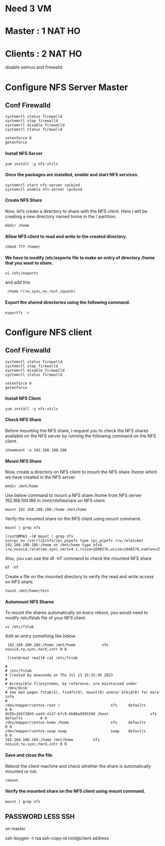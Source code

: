 # Need 3 VM

# Master : 1 NAT HO

# Clients : 2 NAT HO




disable selinux and firewalld 

# Configure NFS Server Master

## Conf Firewalld

    systemctl status firewalld
    systemctl stop firewalld
    systemctl disable firewalld
    systemctl status firewalld
    
    setenforce 0
    getenforce

#### Install NFS Server
    yum install -y nfs-utils

#### Once the packages are installed, enable and start NFS services.
    systemctl start nfs-server rpcbind
    systemctl enable nfs-server rpcbind

#### Create NFS Share
Now, let’s create a directory to share with the NFS client. 
Here I will be creating a new directory named home in the / partition.

    mkdir /home

#### Allow NFS client to read and write to the created directory.

    chmod 777 /home/

#### We have to modify /etc/exports file to make an entry of directory /home that you want to share.
    
    vi /etc/exports

and add this 

     /home *(rw,sync,no_root_squash)


#### Export the shared directories using the following command.
    exportfs -r

# Configure NFS client

## Conf Firewalld
    systemctl status firewalld
    systemctl stop firewalld
    systemctl disable firewalld
    systemctl status firewalld

    setenforce 0
    getenforce

#### Install NFS Client
    yum install -y nfs-utils

#### Check NFS Share
Before mounting the NFS share,
I request you to check the NFS shares available on the NFS server by running the following command on the NFS client.
    
    showmount -e 192.168.100.186

#### Mount NFS Share
Now, create a directory on NFS client to mount the NFS share /home which we have created in the NFS server.

    mkdir /mnt/home

Use below command to mount a NFS share /home from NFS server 192.168.100.186 in /mnt/nfsfileshare on NFS client.

    mount 192.168.100.186:/home /mnt/home

Verify the mounted share on the NFS client using mount command.

    mount | grep nfs

    [root@RMA3 ~]# mount | grep nfs
    sunrpc on /var/lib/nfs/rpc_pipefs type rpc_pipefs (rw,relatime)
    192.168.100.186:/home on /mnt/home type nfs4 (rw,nosuid,relatime,sync,vers=4.1,rsize=1048576,wsize=1048576,namlen=255,hard,proto=tcp,timeo=600,retrans=2,sec=sys,clientaddr=192.168.100.188,local_lock=none,addr=192.168.100.186)


Also, you can use the df -hT command to check the mounted NFS share.

    df -hT

Create a file on the mounted directory to verify the read and write access on NFS share.

    touch /mnt/home/test
    
#### Automount NFS Shares
To mount the shares automatically on every reboot, you would need to modify /etc/fstab file of your NFS client.
    
    vi /etc/fstab

Add an entry something like below.

     192.168.100.186:/home /mnt/home			nfs 	nosuid,rw,sync,hard,intr 0 0

     [root@rma2 rma2]# cat /etc/fstab

    #
    # /etc/fstab
    # Created by anaconda on Thu Jul 13 15:32:36 2023
    #
    # Accessible filesystems, by reference, are maintained under '/dev/disk'
    # See man pages fstab(5), findfs(8), mount(8) and/or blkid(8) for more info
    #
    /dev/mapper/centos-root /                       xfs     defaults        0 0
    UUID=1b5f2893-aa43-4137-b7c9-bb06a599339d /boot                   xfs     defaults        0 0
    /dev/mapper/centos-home /home                   xfs     defaults        0 0
    /dev/mapper/centos-swap swap                    swap    defaults        0 0
    192.168.100.186:/home /mnt/home			nfs 	nosuid,rw,sync,hard,intr 0 0


#### Save and close the file.

Reboot the client machine and check whether the share is automatically mounted or not.

    reboot

#### Verify the mounted share on the NFS client using mount command.
    mount | grep nfs


## PASSWORD LESS SSH

on master

ssh-keygen -t rsa
ssh-copy-id root@client address
